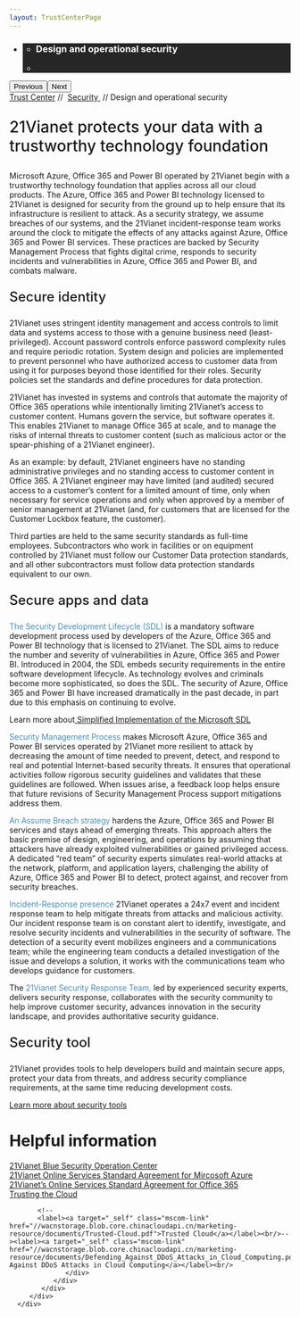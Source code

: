 ```yaml
---
layout: TrustCenterPage
---
```

<div class="row-fluid">
   <div class="span">
      <div>
         <div id="HeroWrapper" data-cols="1" data-view1="1" data-view2="1" data-view3="1" data-view4="1" class="row-fluid wider hero grid-container">
            <div class="span bp0-col-1-1 bp1-col-1-1 bp2-col-1-1 bp3-col-1-1">
               <div bi:type="slideshow" class="slideshow slideshow-hero hero" xmlns:bi="urn:schemas-microsoft-com:mscom:bi">
                  <ul bi:type="list" class="slides">
                     <li id="slide-1" bi:index="0" selectBi="">
                        <div class="heroitem light-foreground" bi:type="heroitem">
                           <div class="media" bi:parenttitle="t1">
                              <a href="" bi:track="False" bi:titleflag="t1" bi:index="0">
                                 <div data-picture="" data-alt="You are in control of your data" data-disable-swap-below="">
                                    <div data-src="https://c.s-microsoft.com/en-us/CMSImages/MS_TrustCenter_Privacy_Header.jpg?version=dc9c5b9b-c334-7922-892a-15c2cd65053d"></div>
                                    <noscript></noscript>
                                 </div>
                              </a>
                           </div>
                           <div class="text" bi:type="cta">
                              <div class="text-container">
                                 <div class="box" style="background: rgba(0,0,0,.85); color: #FFFFFF;">
                                    <ul bi:type="list" class="headerCaption subpageHeaderCaption">
                                       <li class="box-title">
                                          <h3 class="box-title" bi:type="title" bi:title="t1" style="color: #FFFFFF;">Design and operational security</h3>
                                       </li>
                                       <li class="box-actions box-description"><a target="_self" class="mscom-link" href=""></a></li>
                                    </ul>
                                 </div>
                              </div>
                           </div>
                        </div>
                     </li>
                  </ul>
                  <div class="navigation international" bi:track="false">
                     <div class="grid-container settop" data-title-text="Go To Slide "></div>
                  </div>
                  <div class="prev-next" bi:track="false"><button class="prev"><span class="icon-left" aria-hidden="true"></span><span class="screen-reader-text">Previous</span></button><button class="next"><span class="icon-right" aria-hidden="true"></span><span class="screen-reader-text">Next</span></button></div>
                  <div id="play-pause" class="play-pause" style="display:none">
                     <div class="pause"><button id="pauseButton" class="pause_button"><span class="icon-pause" aria-hidden="true"></span><span class="screen-reader-text">Pause</span></button></div>
                     <div class="play"><button id="playButton" class="play_button"><span class="icon-play" aria-hidden="true"></span><span class="screen-reader-text">Play</span></button></div>
                  </div>
               </div>
            </div>
         </div>
         <div id="BreadcrumbWrapper" data-cols="1" data-view1="1" data-view2="1" data-view3="1" data-view4="1" class="row-fluid grid-container mscom-grid-container breadcrumbs">
            <div class="span bp0-col-1-1 bp1-col-1-1 bp2-col-1-1 bp3-col-1-1"><a target="_self" class="mscom-link" href="../default.html">Trust Center</a> // 
               <a target="_self" class="mscom-link" href="../security/default.html">Security </a> // Design and operational security
            </div>
         </div>
         <div id="ContentWrapper" data-cols="2" data-view1="1" data-view2="2" data-view3="2" data-view4="2" class="row-fluid subpageBody">
            <div class="span bp0-col-1-1 bp2-col-2-1 bp3-col-2-1 bp1-col-2-2">
               <p style="font-size:28px;font-weight:500;">21Vianet protects your data with a trustworthy technology foundation</p>
               <p>Microsoft Azure, Office 365 and Power BI operated by 21Vianet begin with a trustworthy technology foundation that applies across all our cloud products. The Azure, Office 365 and Power BI technology licensed to 21Vianet is designed for security from the ground up to help ensure that its infrastructure is resilient to attack. As a security strategy, we assume breaches of our systems, and the 21Vianet incident-response team works around the clock to mitigate the effects of any attacks against Azure, Office 365 and Power BI services. These practices are backed by Security Management Process that fights digital crime, responds to security incidents and vulnerabilities in Azure, Office 365 and Power BI, and combats malware.
               </p>
               <p style="font-size:24px;font-weight:500;">Secure identity</p>
               <p>21Vianet uses stringent identity management and access controls to limit data and systems access to those with a genuine business need (least-privileged). Account password controls enforce password complexity rules and require periodic rotation. System design and policies are implemented to prevent personnel who have authorized access to customer data from using it for purposes beyond those identified for their roles. Security policies set the standards and define procedures for data protection.</p>
               <p>21Vianet has invested in systems and controls that automate the majority of Office 365 operations while intentionally limiting 21Vianet’s access to customer content. Humans govern the service, but software operates it. This enables 21Vianet to manage Office 365 at scale, and to manage the risks of internal threats to customer content (such as malicious actor or the spear-phishing of a 21Vianet engineer).</p>
               <p>As an example: by default, 21Vianet engineers have no standing administrative privileges and no standing access to customer content in Office 365. A 21Vianet engineer may have limited (and audited) secured access to a customer’s content for a limited amount of time, only when necessary for service operations and only when approved by a member of senior management at 21Vianet (and, for customers that are licensed for the Customer Lockbox feature, the customer).</p>
               <p>Third parties are held to the same security standards as full-time employees. Subcontractors who work in facilities or on equipment controlled by 21Vianet must follow our Customer Data protection standards, and all other subcontractors must follow data protection standards equivalent to our own. </p>
               <p style="font-size:24px;font-weight:500;">Secure apps and data</p>
               <p><strong style="color: rgb(21, 112, 166); font-weight:300">The Security Development Lifecycle (SDL)</strong>  is a mandatory software development process used by developers of the Azure, Office 365 and Power BI technology that is licensed to 21Vianet. The SDL aims to reduce the number and severity of vulnerabilities in Azure, Office 365 and Power BI. Introduced in 2004, the SDL embeds security requirements in the entire software development lifecycle. As technology evolves and criminals become more sophisticated, so does the SDL. The security of Azure, Office 365 and Power BI have increased dramatically in the past decade, in part due to this emphasis on continuing to evolve.<br/>
               <!--<a target="_self" class="mscom-link withArrow" href="#"><img src="https://c.s-microsoft.com/en-us/CMSImages/Arrow-nobg.png?version=4af37876-de78-d419-6f89-7890a74d4158" class="mscom-image" alt="Arrow | Navigate To Encryption" width="21" height="19">Learn more</a>--></p>
               <p>
                        Learn more about<a target="_self" class="mscom-link" href="../../file/Microsoft SDL 的简化实施.pdf"> Simplified Implementation of the Microsoft SDL</a>
                 </p>
                <p><strong style="color: rgb(21, 112, 166); font-weight:300">Security Management Process </strong>makes Microsoft Azure, Office 365 and Power BI services operated by 21Vianet more resilient to attack by decreasing the amount of time needed to prevent, detect, and respond to real and potential Internet-based security threats. It ensures that operational activities follow rigorous security guidelines and validates that these guidelines are followed. When issues arise, a feedback loop helps ensure that future revisions of Security Management Process support mitigations address them.<!--<br/><a target="_self" class="mscom-link withArrow" href="#"><img src="https://c.s-microsoft.com/en-us/CMSImages/Arrow-nobg.png?version=4af37876-de78-d419-6f89-7890a74d4158" class="mscom-image" alt="Arrow | Navigate To Encryption" width="21" height="19">Learn more</a>--></p>
                <p><strong style="color: rgb(21, 112, 166); font-weight:300">An Assume Breach strategy </strong>hardens the Azure, Office 365 and Power BI services and stays ahead of emerging threats. This approach alters the basic premise of design, engineering, and operations by assuming that attackers have already exploited vulnerabilities or gained privileged access. A dedicated “red team” of security experts simulates real-world attacks at the network, platform, and application layers, challenging the ability of Azure, Office 365 and Power BI to detect, protect against, and recover from security breaches.
                <!--<br/><a target="_self" class="mscom-link withArrow" href="#"><img src="https://c.s-microsoft.com/en-us/CMSImages/Arrow-nobg.png?version=4af37876-de78-d419-6f89-7890a74d4158" class="mscom-image" alt="Arrow | Navigate To Encryption" width="21" height="19">Learn more</a>--></p>
                <p><strong style="color: rgb(21, 112, 166); font-weight:300">Incident-Response presence</strong> 21Vianet operates a 24x7 event and incident response team to help mitigate threats from attacks and malicious activity. Our incident response team is on constant alert to identify, investigate, and resolve security incidents and vulnerabilities in the security of software. The detection of a security event mobilizes engineers and a communications team; while the engineering team conducts a detailed investigation of the issue and develops a solution, it works with the communications team who develops guidance for customers.</p>
                <p>The <strong  style="color: rgb(21, 112, 166); font-weight:300">21Vianet Security Response Team, </strong>led by experienced security experts, delivers security response, collaborates with the security community to help improve customer security, advances innovation in the security landscape, and provides authoritative security guidance.</p>
                <p style="font-size:24px;font-weight:500;">Security tool</p>
                <p>21Vianet provides tools to help developers build and maintain secure apps, protect your data from threats, and address security compliance requirements, at the same time reducing development costs.</p>
                <p><a href="https://www.microsoft.com/en-us/sdl/default.aspx">Learn more about security tools</a></p>
            </div>
            <div class="span bp0-col-1-1 bp2-col-2-1 bp3-col-2-1 bp1-col-2-2 bp0-clear bp1-clear">
               <div id="SideBarWrapper" data-cols="1" data-view1="1" data-view2="1" data-view3="1" data-view4="1" class="row-fluid">
                  <div id="HelpfulInformation" class="span bp0-col-1-1 bp1-col-1-1 bp2-col-1-1 bp3-col-1-1">
                     <h1>Helpful information</h1>
                     <label><a target="_self" class="mscom-link"    href="../../file/T世纪互联蓝云安全运营中心(内容阅读版) 6P_3折页_Apr2017.pdf">21Vianet Blue Security Operation Center</a></label><br/>
                     <label><a target="_self" class="mscom-link" href="https://www.azure.cn/support/legal/subscription-agreement">21Vianet Online Services Standard Agreement for Mircosoft Azure</a></label><br/>
                     <label><a target="_self" class="mscom-link" href="http://www.21vbluecloud.com/office365/O365-AgreeWebDir/">21Vianet’s Online Services Standard Agreement for Office 365</a></label><br/>
           <label><a target="_self" class="mscom-link" href="//wacnstorage.blob.core.chinacloudapi.cn/marketing-resource/documents/Trusting_the_Cloud.pdf">Trusting the Cloud</a></label><br/>
           
           <!--
           <label><a target="_self" class="mscom-link" href="//wacnstorage.blob.core.chinacloudapi.cn/marketing-resource/documents/Trusted-Cloud.pdf">Trusted Cloud</a></label><br/>--><label><a target="_self" class="mscom-link" href="//wacnstorage.blob.core.chinacloudapi.cn/marketing-resource/documents/Defending_Against_DDoS_Attacks_in_Cloud_Computing.pdf">Defending Against DDoS Attacks in Cloud Computing</a></label><br/>
                  </div>
               </div>
            </div>
         </div>
      </div>
   </div>
</div>
<div class="row-fluid" data-view4="1" data-view3="1" data-view2="1" data-view1="1" data-cols="1">
   <div class="span bp0-col-1-1 bp1-col-1-1 bp2-col-1-1 bp3-col-1-1"></div>
</div>
